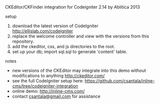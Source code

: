 CKEditor/CKFinder integration for Codeigniter 2.14 by Ablitica 2013  
  
setup  
1. download the latest version of CodeIgniter http://ellislab.com/codeigniter  
2. replace the welcome controller and view with the versions from this repository.  
3. add the ckeditor, css, and js directories to the root.  
4. set up your db; import sql.sql to generate 'content' table.  

notes  
+ new versions of the CKEditor may integrate into this demo without modifications to anything http://ckeditor.com/
+ see the full CodeIgniter setup here: https://github.com/csantala/inline-cms/tree/codeigniter-integration
+ online demo: http://inline-cms.com/
+ contact csantala@gmail.com for assistance
